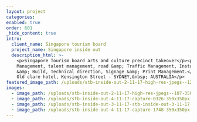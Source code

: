 ```yaml
---
layout: project
categories:
enabled: true
order: 601
_hide_content: true
intro:
  client_name: Singapore tourism board
  project_name: Singapore inside out
  description_html: >-
    <p>Singapore Tourism board arts and culture precinct takeover</p><p>Event
    Management, talent management, road &amp; Traffic Management, Installation
    &amp; Build, Technical direction, Signage &amp; Print Management.</p><p>The
    Old clare hotel, Kensington Street - SYDNEY,&nbsp; AUSTRALIA</p>
featured_image_path: /uploads/stb-inside-out-2-11-17-high-res-jpegs--128-1000x1000px.jpg
images:
  - image_path: /uploads/stb-inside-out-2-11-17-high-res-jpegs--107-350x350px.jpg
  - image_path: /uploads/stb-inside-out-4-11-17-capture-0326-350x350px.jpg
  - image_path: /uploads/stb-inside-out-3-11-17-stb-inside-out-3-11-17-1241-350x350px.jpg
  - image_path: /uploads/stb-inside-out-4-11-17-capture-1748-350x350px.jpg
---
```

